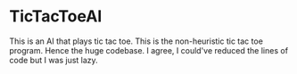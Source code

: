 # TicTacToeAI
This is an AI that plays tic tac toe. This is the non-heuristic tic tac toe program. Hence the huge codebase. I agree, I could've reduced the lines of code but I was just lazy.
